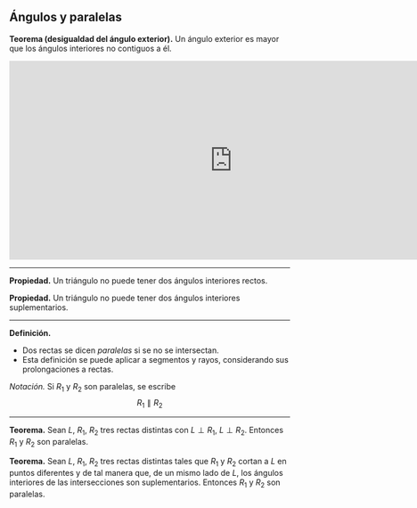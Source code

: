﻿## Ángulos y paralelas

**Teorema (desigualdad del ángulo exterior).** Un ángulo exterior es mayor que los ángulos interiores no contiguos a él.

<iframe scrolling="no"
src="https://www.geogebra.org/material/iframe/id/hcrpz8cn/width/1600/height/715/border/888888/rc/false/ai/false/sdz/false/smb/false/stb/false/stbh/false/ld/false/sri/false/sfsb/true"
width="800"
height="357"
style="border:0px;" allowfullscreen>
</iframe>

---

**Propiedad.** Un triángulo no puede tener dos ángulos interiores rectos.

**Propiedad.** Un triángulo no puede tener dos ángulos interiores suplementarios.

---

**Definición.**
- Dos rectas se dicen *paralelas* si se no se intersectan.
- Esta definición se puede aplicar a segmentos y rayos, considerando sus prolongaciones a rectas.

*Notación.* Si $R_1$ y $R_2$ son paralelas, se escribe $$R_1 \parallel R_2$$

---

**Teorema.** Sean $L$, $R_1$, $R_2$ tres rectas distintas con $L\perp R_1$, $L\perp R_2$. Entonces $R_1$ y $R_2$ son paralelas.

**Teorema.** Sean $L$, $R_1$, $R_2$ tres rectas distintas tales que $R_1$ y $R_2$ cortan a $L$ en puntos diferentes y de tal manera que, de un mismo lado de $L$, los ángulos interiores de las intersecciones son suplementarios. Entonces $R_1$ y $R_2$ son paralelas.
